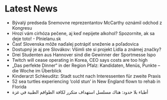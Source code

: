 # Latest News
-  Bývalý predseda Snemovne reprezentantov McCarthy oznámil odchod z Kongresu
-  Hrozí vám cirhóza pečene, aj keď nepijete alkohol? Spozornite, ak sa deje toto! - Plnielanu.sk
-  Časť Slovenska môže naďalej potrápiť sneženie a poľadovica
-  Dostupný je aj pre Slovákov: Všimli ste si projekt Lidla a známej značky?
-  Drei Studenten aus Hannover sind die Gewinner der Sportmesse Ispo
-  Twitch will cease operating in Korea, CEO says costs are too high
-  „Das perfekte Dinner“ in der Region Pfalz: Kandidaten, Menüs, Punkte – die Woche im Überblick
-  Kinderarzt Schkeuditz: Stadt sucht nach Interessenten für zweite Praxis
-  52 sea turtles experiencing ‘cold stun’ in New England flown to rehab in Florida
-  أطباء بلا حدود: هناك مسلسل استهداف متكرر لكافة الطواقم الطبية في غزة
